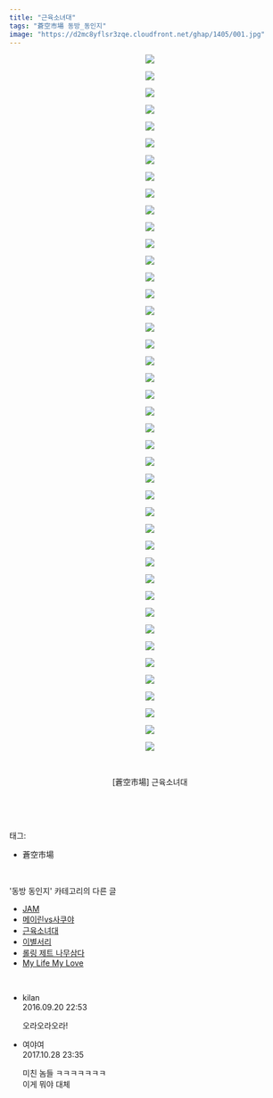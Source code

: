 ```yaml
---
title: "근육소녀대"
tags: "蒼空市場 동방_동인지"
image: "https://d2mc8yflsr3zqe.cloudfront.net/ghap/1405/001.jpg"
---
```

<div class="article">
<p style="text-align: center; clear: none; float: none;"><img src="{{ site.imgserver2 }}/ghap/1405/001.jpg"/></p>
<p style="text-align: center; clear: none; float: none;"><img src="{{ site.imgserver2 }}/ghap/1405/002.jpg"/></p>
<p style="text-align: center; clear: none; float: none;"><img src="{{ site.imgserver2 }}/ghap/1405/003.jpg"/></p>
<p style="text-align: center; clear: none; float: none;"><img src="{{ site.imgserver2 }}/ghap/1405/004.jpg"/></p>
<p style="text-align: center; clear: none; float: none;"><img src="{{ site.imgserver2 }}/ghap/1405/005.jpg"/></p>
<p style="text-align: center; clear: none; float: none;"><img src="{{ site.imgserver2 }}/ghap/1405/006.jpg"/></p>
<p style="text-align: center; clear: none; float: none;"><img src="{{ site.imgserver2 }}/ghap/1405/007.jpg"/></p>
<p style="text-align: center; clear: none; float: none;"><img src="{{ site.imgserver2 }}/ghap/1405/008.jpg"/></p>
<p style="text-align: center; clear: none; float: none;"><img src="{{ site.imgserver2 }}/ghap/1405/009.jpg"/></p>
<p style="text-align: center; clear: none; float: none;"><img src="{{ site.imgserver2 }}/ghap/1405/010.jpg"/></p>
<p style="text-align: center; clear: none; float: none;"><img src="{{ site.imgserver2 }}/ghap/1405/011.jpg"/></p>
<p style="text-align: center; clear: none; float: none;"><img src="{{ site.imgserver2 }}/ghap/1405/012.jpg"/></p>
<p style="text-align: center; clear: none; float: none;"><img src="{{ site.imgserver2 }}/ghap/1405/013.jpg"/></p>
<p style="text-align: center; clear: none; float: none;"><img src="{{ site.imgserver2 }}/ghap/1405/014.jpg"/></p>
<p style="text-align: center; clear: none; float: none;"><img src="{{ site.imgserver2 }}/ghap/1405/015.jpg"/></p>
<p style="text-align: center; clear: none; float: none;"><img src="{{ site.imgserver2 }}/ghap/1405/016.jpg"/></p>
<p style="text-align: center; clear: none; float: none;"><img src="{{ site.imgserver2 }}/ghap/1405/017.jpg"/></p>
<p style="text-align: center; clear: none; float: none;"><img src="{{ site.imgserver2 }}/ghap/1405/018.jpg"/></p>
<p style="text-align: center; clear: none; float: none;"><img src="{{ site.imgserver2 }}/ghap/1405/019.jpg"/></p>
<p style="text-align: center; clear: none; float: none;"><img src="{{ site.imgserver2 }}/ghap/1405/020.jpg"/></p>
<p style="text-align: center; clear: none; float: none;"><img src="{{ site.imgserver2 }}/ghap/1405/021.jpg"/></p>
<p style="text-align: center; clear: none; float: none;"><img src="{{ site.imgserver2 }}/ghap/1405/022.jpg"/></p>
<p style="text-align: center; clear: none; float: none;"><img src="{{ site.imgserver2 }}/ghap/1405/023.jpg"/></p>
<p style="text-align: center; clear: none; float: none;"><img src="{{ site.imgserver2 }}/ghap/1405/024.jpg"/></p>
<p style="text-align: center; clear: none; float: none;"><img src="{{ site.imgserver2 }}/ghap/1405/025.jpg"/></p>
<p style="text-align: center; clear: none; float: none;"><img src="{{ site.imgserver2 }}/ghap/1405/026.jpg"/></p>
<p style="text-align: center; clear: none; float: none;"><img src="{{ site.imgserver2 }}/ghap/1405/027.jpg"/></p>
<p style="text-align: center; clear: none; float: none;"><img src="{{ site.imgserver2 }}/ghap/1405/028.jpg"/></p>
<p style="text-align: center; clear: none; float: none;"><img src="{{ site.imgserver2 }}/ghap/1405/029.jpg"/></p>
<p style="text-align: center; clear: none; float: none;"><img src="{{ site.imgserver2 }}/ghap/1405/030.jpg"/></p>
<p style="text-align: center; clear: none; float: none;"><img src="{{ site.imgserver2 }}/ghap/1405/031.jpg"/></p>
<p style="text-align: center; clear: none; float: none;"><img src="{{ site.imgserver2 }}/ghap/1405/032.jpg"/></p>
<p style="text-align: center; clear: none; float: none;"><img src="{{ site.imgserver2 }}/ghap/1405/033.jpg"/></p>
<p style="text-align: center; clear: none; float: none;"><img src="{{ site.imgserver2 }}/ghap/1405/034.jpg"/></p>
<p style="text-align: center; clear: none; float: none;"><img src="{{ site.imgserver2 }}/ghap/1405/035.jpg"/></p>
<p style="text-align: center; clear: none; float: none;"><img src="{{ site.imgserver2 }}/ghap/1405/036.jpg"/></p>
<p style="text-align: center; clear: none; float: none;"><img src="{{ site.imgserver2 }}/ghap/1405/037.jpg"/></p>
<p style="text-align: center; clear: none; float: none;"><img src="{{ site.imgserver2 }}/ghap/1405/038.jpg"/></p>
<p style="text-align: center; clear: none; float: none;"><img src="{{ site.imgserver2 }}/ghap/1405/039.jpg"/></p>
<p style="text-align: center; clear: none; float: none;"><img src="{{ site.imgserver2 }}/ghap/1405/040.jpg"/></p>
<p style="text-align: center; clear: none; float: none;"><img src="{{ site.imgserver2 }}/ghap/1405/041.jpg"/></p>
<p style="text-align: center; clear: none; float: none;"><img src="{{ site.imgserver2 }}/ghap/1405/042.jpg"/></p>
<p style="text-align: center; clear: none; float: none;"><br/></p>
<p style="text-align: center; clear: none; float: none;">[蒼空市場] 근육소녀대</p>
<p style="text-align: center; clear: none; float: none;"><br/></p>
</div><br/>
<div class="tagTrail">
<p>태그: </p>
<ul>
<li>蒼空市場</li>
</ul>
</div><br/>
<div class="another">
<p>'동방 동인지' 카테고리의 다른 글</p>
<ul>
<li><a href="/ghap_1407">JAM</a></li>
<li><a href="/ghap_1406">메이린vs사쿠야</a></li>
<li><a href="/ghap_1405">근육소녀대</a></li>
<li><a href="/ghap_1404">이별서리</a></li>
<li><a href="/ghap_1403">롤링 제트 나무삼다</a></li>
<li><a href="/ghap_1402">My Life My Love</a></li>
</ul>
</div><br/>
<div class="cb_module cb_fluid">
<div class="cb_wrt cb_profile">
<div class="comment">
<ul>
<li class="cb_thumb_off" id="comment14809834">
<div class="cb_comment_area">
<div class="cb_info_area">
<div class="cb_section">
<span class="cb_nick_name">kilan</span>
</div>
<div class="cb_section">
<span class="cb_date">2016.09.20 22:53 </span>
</div>
</div>
<div class="cb_dsc_comment">
<p class="cb_dsc">
											오라오라오라!
										</p>
</div>
</div></li>
<li class="cb_thumb_off" id="comment15116717">
<div class="cb_comment_area">
<div class="cb_info_area">
<div class="cb_section">
<span class="cb_nick_name">여야여</span>
</div>
<div class="cb_section">
<span class="cb_date">2017.10.28 23:35 </span>
</div>
</div>
<div class="cb_dsc_comment">
<p class="cb_dsc">
											미친 놈들 ㅋㅋㅋㅋㅋㅋㅋ <br/>
이게 뭐야 대체
										</p>
</div>
</div></li>
</ul>
</div>
</div><!-- commentList close -->
</div><br/>
